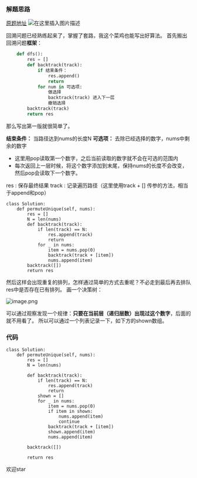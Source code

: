 
### 解题思路
[原题地址](https://leetcode-cn.com/problems/permutations-ii/)
![在这里插入图片描述](https://img-blog.csdnimg.cn/2020091821273956.png?x-oss-process=image/watermark,type_ZmFuZ3poZW5naGVpdGk,shadow_10,text_aHR0cHM6Ly9ibG9nLmNzZG4ubmV0L3dlaXhpbl80MjE2NTU4NQ==,size_16,color_FFFFFF,t_70#pic_center)


回溯问题已经熟练起来了，掌握了套路，我这个菜鸡也能写出好算法。
首先搬出回溯问题**框架**：
```python
    def dfs():
        res = []
        def backtrack(track):
            if 结束条件：
                res.append()
                return
            for num in 可选项:
                做选择
                backtrack(track) 进入下一层
                撤销选择
        backtrack(track)
        return res
```

那么写出第一版就很简单了。

**结束条件：** 当路径达到nums的长度N
**可选项：** 去除已经选择的数字，nums中剩余的数字
        
- 这里用pop读取第一个数字，之后当前读取的数字就不会在可选的范围内
- 每次返回上一层时候，将这个数字添加到末尾，保持nums的长度不会改变，然后pop会读取下一个数字。

 
res : 保存最终结果
track : 记录遍历路径（这里使用track + [] 传参的方法，相当于append和pop）

```python3
class Solution:
    def permuteUnique(self, nums):
        res = []
        N = len(nums)
        def backtrack(track):
            if len(track) == N:
                res.append(track)
                return
            for _ in nums:
                item = nums.pop(0)
                backtrack(track + [item])
                nums.append(item)
        backtrack([])
        return res
```

然后这样会出现重复的排列，怎样通过简单的方式去重呢？不必走到最后再去排队res中是否存在已有排列。
画一个决策树：

![image.png](https://img-blog.csdnimg.cn/img_convert/65edb35f3e9830334faebeab2b59b43a.png)

可以通过观察发现一个规律：**只要在当前层（递归层数）出现过这个数字**，后面的就不用看了。
所以可以通过一个列表记录一下，如下方的shown数组。


### 代码

```python3
class Solution:
    def permuteUnique(self, nums):
        res = []
        N = len(nums)

        def backtrack(track):
            if len(track) == N:
                res.append(track)
                return
            shown = []
            for _ in nums:
                item = nums.pop(0)
                if item in shown:
                    nums.append(item)
                    continue
                backtrack(track + [item])
                shown.append(item)
                nums.append(item)

        backtrack([])

        return res
```

欢迎star
